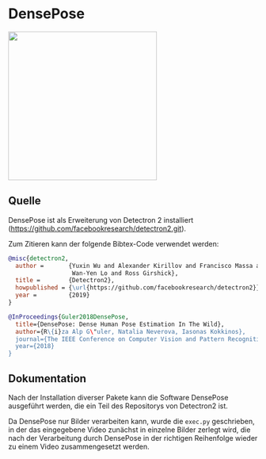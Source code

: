 # DensePose

<img src="./demo.gif" height="300px" />

## Quelle
DensePose ist als Erweiterung von Detectron 2 installiert (https://github.com/facebookresearch/detectron2.git).

Zum Zitieren kann der folgende Bibtex-Code verwendet werden:

```bibtex
@misc{detectron2,
  author =       {Yuxin Wu and Alexander Kirillov and Francisco Massa and
                  Wan-Yen Lo and Ross Girshick},
  title =        {Detectron2},
  howpublished = {\url{https://github.com/facebookresearch/detectron2}},
  year =         {2019}
}

@InProceedings{Guler2018DensePose,
  title={DensePose: Dense Human Pose Estimation In The Wild},
  author={R\{i}za Alp G\"uler, Natalia Neverova, Iasonas Kokkinos},
  journal={The IEEE Conference on Computer Vision and Pattern Recognition (CVPR)},
  year={2018}
}
```

## Dokumentation
Nach der Installation diverser Pakete kann die Software DensePose ausgeführt werden,
die ein Teil des Repositorys von Detectron2 ist.

Da DensePose nur Bilder verarbeiten kann, wurde die `exec.py` geschrieben, in der
das eingegebene Video zunächst in einzelne Bilder zerlegt wird, die nach der Verarbeitung
durch DensePose in der richtigen Reihenfolge wieder zu einem Video zusammengesetzt werden.